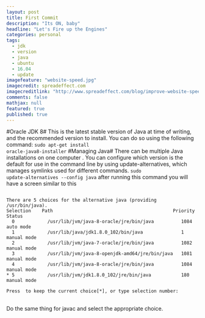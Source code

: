 ```yaml
---
layout: post
title: First Commit
description: "Its ON, baby"
headline: "Let's Fire up the Engines"
categories: personal
tags: 
  - jdk
  - version
  - java
  - ubuntu
  - 16.04
  - update
imagefeature: "website-speed.jpg"
imagecredit: spreadeffect.com
imagecreditlink: "http://www.spreadeffect.com/blog/improve-website-speed/"
comments: false
mathjax: null
featured: true
published: true
---
```

#Oracle JDK 8#
This is the latest stable version of Java at time of writing, and the recommended version to install. You can do so using the following command:
	<code>sudo apt-get install oracle-java8-installer</code>
#Managing Java#
There can be multiple Java installations on one computer . You can configure which version is the default for use in the command line by using update-alternatives, which manages symlinks used for different commands.
<code>sudo update-alternatives --config java</code>
after running this command you will have a screen similar to this
<pre><code>
There are 5 choices for the alternative java (providing /usr/bin/java).
Selection    Path                                            Priority   Status
  0            /usr/lib/jvm/java-8-oracle/jre/bin/java          1084      auto mode
  1            /usr/lib/java/jdk1.8.0_102/bin/java              1         manual mode
  2            /usr/lib/jvm/java-7-oracle/jre/bin/java          1082      manual mode
  3            /usr/lib/jvm/java-8-openjdk-amd64/jre/bin/java   1081      manual mode
  4            /usr/lib/jvm/java-8-oracle/jre/bin/java          1084      manual mode
* 5            /usr/lib/jvm/jdk1.8.0_102/jre/bin/java           180       manual mode

Press <enter> to keep the current choice[*], or type selection number: 
</code>
</pre>
Do the same thing for javac and select the appropriate choice.